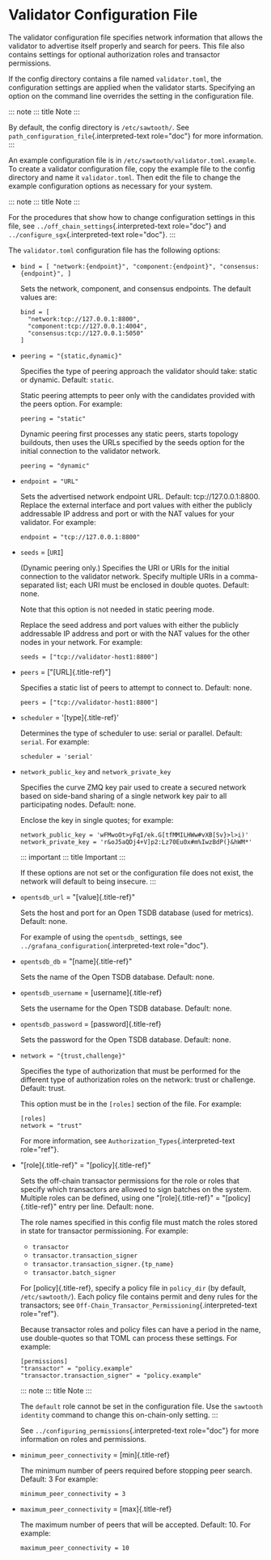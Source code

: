 # Validator Configuration File

The validator configuration file specifies network information that
allows the validator to advertise itself properly and search for peers.
This file also contains settings for optional authorization roles and
transactor permissions.

If the config directory contains a file named `validator.toml`, the
configuration settings are applied when the validator starts. Specifying
an option on the command line overrides the setting in the configuration
file.

::: note
::: title
Note
:::

By default, the config directory is `/etc/sawtooth/`. See
`path_configuration_file`{.interpreted-text role="doc"} for more
information.
:::

An example configuration file is in
`/etc/sawtooth/validator.toml.example`. To create a validator
configuration file, copy the example file to the config directory and
name it `validator.toml`. Then edit the file to change the example
configuration options as necessary for your system.

::: note
::: title
Note
:::

For the procedures that show how to change configuration settings in
this file, see `../off_chain_settings`{.interpreted-text role="doc"} and
`../configure_sgx`{.interpreted-text role="doc"}.
:::

The `validator.toml` configuration file has the following options:

-   `bind = [
        "network:{endpoint}",
        "component:{endpoint}",
        "consensus:{endpoint}",
    ]`

    Sets the network, component, and consensus endpoints. The default
    values are:

    ``` none
    bind = [
      "network:tcp://127.0.0.1:8800",
      "component:tcp://127.0.0.1:4004",
      "consensus:tcp://127.0.0.1:5050"
    ]
    ```

-   `peering = "{static,dynamic}"`

    Specifies the type of peering approach the validator should take:
    static or dynamic. Default: `static`.

    Static peering attempts to peer only with the candidates provided
    with the peers option. For example:

    ``` none
    peering = "static"
    ```

    Dynamic peering first processes any static peers, starts topology
    buildouts, then uses the URLs specified by the seeds option for the
    initial connection to the validator network.

    ``` none
    peering = "dynamic"
    ```

-   `endpoint = "URL"`

    Sets the advertised network endpoint URL. Default:
    tcp://127.0.0.1:8800. Replace the external interface and port values
    with either the publicly addressable IP address and port or with the
    NAT values for your validator. For example:

    ``` none
    endpoint = "tcp://127.0.0.1:8800"
    ```

-   `seeds` = \[`URI`\]

    (Dynamic peering only.) Specifies the URI or URIs for the initial
    connection to the validator network. Specify multiple URIs in a
    comma-separated list; each URI must be enclosed in double quotes.
    Default: none.

    Note that this option is not needed in static peering mode.

    Replace the seed address and port values with either the publicly
    addressable IP address and port or with the NAT values for the other
    nodes in your network. For example:

    ``` none
    seeds = ["tcp://validator-host1:8800"]
    ```

-   `peers` = \[\"[URL]{.title-ref}\"\]

    Specifies a static list of peers to attempt to connect to. Default:
    none.

    ``` none
    peers = ["tcp://validator-host1:8800"]
    ```

-   `scheduler` = \'[type]{.title-ref}\'

    Determines the type of scheduler to use: serial or parallel.
    Default: `serial`. For example:

    ``` none
    scheduler = 'serial'
    ```

-   `network_public_key` and `network_private_key`

    Specifies the curve ZMQ key pair used to create a secured network
    based on side-band sharing of a single network key pair to all
    participating nodes. Default: none.

    Enclose the key in single quotes; for example:

    ``` none
    network_public_key = 'wFMwoOt>yFqI/ek.G[tfMMILHWw#vXB[Sv}>l>i)'
    network_private_key = 'r&oJ5aQDj4+V]p2:Lz70Eu0x#m%IwzBdP(}&hWM*'
    ```

    ::: important
    ::: title
    Important
    :::

    If these options are not set or the configuration file does not
    exist, the network will default to being insecure.
    :::

-   `opentsdb_url` = \"[value]{.title-ref}\"

    Sets the host and port for an Open TSDB database (used for metrics).
    Default: none.

    For example of using the `opentsdb_` settings, see
    `../grafana_configuration`{.interpreted-text role="doc"}.

-   `opentsdb_db` = \"[name]{.title-ref}\"

    Sets the name of the Open TSDB database. Default: none.

-   `opentsdb_username` = [username]{.title-ref}

    Sets the username for the Open TSDB database. Default: none.

-   `opentsdb_password` = [password]{.title-ref}

    Sets the password for the Open TSDB database. Default: none.

-   `network = "{trust,challenge}"`

    Specifies the type of authorization that must be performed for the
    different type of authorization roles on the network: trust or
    challenge. Default: trust.

    This option must be in the `[roles]` section of the file. For
    example:

    ``` none
    [roles]
    network = "trust"
    ```

    For more information, see `Authorization_Types`{.interpreted-text
    role="ref"}.

-   \"[role]{.title-ref}\" = \"[policy]{.title-ref}\"

    Sets the off-chain transactor permissions for the role or roles that
    specify which transactors are allowed to sign batches on the system.
    Multiple roles can be defined, using one \"[role]{.title-ref}\" =
    \"[policy]{.title-ref}\" entry per line. Default: none.

    The role names specified in this config file must match the roles
    stored in state for transactor permissioning. For example:

    -   `transactor`
    -   `transactor.transaction_signer`
    -   `transactor.transaction_signer.{tp_name}`
    -   `transactor.batch_signer`

    For [policy]{.title-ref}, specify a policy file in `policy_dir` (by
    default, `/etc/sawtooth/`). Each policy file contains permit and
    deny rules for the transactors; see
    `Off-Chain_Transactor_Permissioning`{.interpreted-text role="ref"}.

    Because transactor roles and policy files can have a period in the
    name, use double-quotes so that TOML can process these settings. For
    example:

    ``` none
    [permissions]
    "transactor" = "policy.example"
    "transactor.transaction_signer" = "policy.example"
    ```

    ::: note
    ::: title
    Note
    :::

    The `default` role cannot be set in the configuration file. Use the
    `sawtooth identity` command to change this on-chain-only setting.
    :::

    See `../configuring_permissions`{.interpreted-text role="doc"} for
    more information on roles and permissions.

-   `minimum_peer_connectivity` = [min]{.title-ref}

    The minimum number of peers required before stopping peer search.
    Default: 3 For example:

    ``` none
    minimum_peer_connectivity = 3
    ```

-   `maximum_peer_connectivity` = [max]{.title-ref}

    The maximum number of peers that will be accepted. Default: 10. For
    example:

    ``` none
    maximum_peer_connectivity = 10
    ```

<!--
  Licensed under Creative Commons Attribution 4.0 International License
  https://creativecommons.org/licenses/by/4.0/
-->
